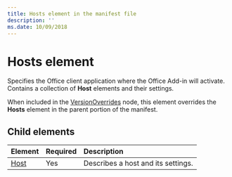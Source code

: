 ```yaml
---
title: Hosts element in the manifest file
description: ''
ms.date: 10/09/2018
---
```


# Hosts element

Specifies the Office client application where the Office Add-in will activate. Contains a collection of **Host** elements and their settings. 

When included in the [VersionOverrides](versionoverrides.md) node, this element overrides the **Hosts** element in the parent portion of the manifest. 

## Child elements

|  Element |  Required  |  Description  |
|:-----|:-----|:-----|
|  [Host](host.md)    |  Yes   |  Describes a host and its settings. |
